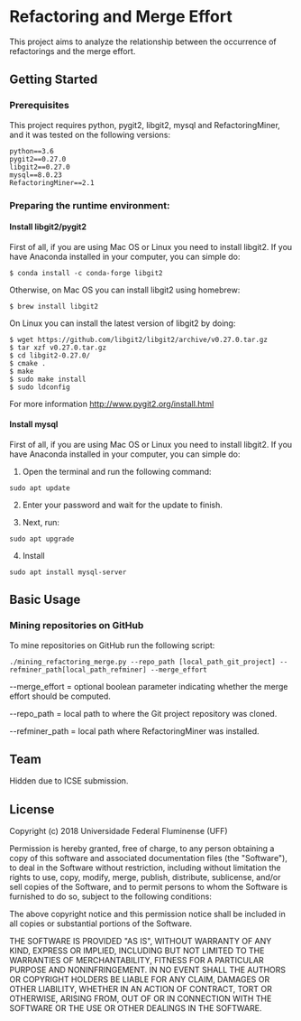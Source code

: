# Refactoring and Merge Effort

This project aims to analyze the relationship between the occurrence of refactorings and the merge effort.

## Getting Started

### Prerequisites

This project requires python, pygit2, libgit2, mysql and RefactoringMiner, and it was tested on the following versions:

```
python==3.6
pygit2==0.27.0
libgit2==0.27.0
mysql==8.0.23
RefactoringMiner==2.1
```

### Preparing the runtime environment:

#### Install libgit2/pygit2

First of all, if you are using Mac OS or Linux you need to install libgit2. If you have Anaconda installed in your computer, you can simple do:

```
$ conda install -c conda-forge libgit2
```

Otherwise, on Mac OS you can install libgit2 using homebrew:

```
$ brew install libgit2
```

On Linux you can install the latest version of libgit2 by doing:

```
$ wget https://github.com/libgit2/libgit2/archive/v0.27.0.tar.gz
$ tar xzf v0.27.0.tar.gz
$ cd libgit2-0.27.0/
$ cmake .
$ make
$ sudo make install
$ sudo ldconfig
```

For more information http://www.pygit2.org/install.html

#### Install mysql

First of all, if you are using Mac OS or Linux you need to install libgit2. If you have Anaconda installed in your computer, you can simple do:

1. Open the terminal and run the following command:

```
sudo apt update

```

2. Enter your password and wait for the update to finish.

3. Next, run:

```
sudo apt upgrade

```
4. Install

```
sudo apt install mysql-server
```

## Basic Usage

### Mining repositories on GitHub

To mine repositories on GitHub run the following script:

```
./mining_refactoring_merge.py --repo_path [local_path_git_project] --refminer_path[local_path_refminer] --merge_effort

```

--merge_effort = optional boolean parameter indicating whether the merge effort should be computed.

--repo_path = local path to where the Git project repository was cloned.

--refminer_path = local path where RefactoringMiner was installed.

## Team

Hidden due to ICSE submission.
<!-- * André Oliveira (UFF, Brazil)
* Leonardo Murta (UFF, Brazil)
* Alexandre Plastino (UFF, Brazil)
* Vânia Neves (UFF-Brasil)
* Ana Carla Bibiano (PUC-Rio)
* Alessandro Garcia (PUC-Rio) -->

<!-- ## Publications

* [MOURA, T.; MURTA, L. Uma técnica para a quantificação do esforço de merge. . In: VI WORKSHOP ON SOFTWARE VISUALIZATION, EVOLUTION AND MAINTENANCE. 2018](https://github.com/gems-uff/merge-effort/blob/master/docs/VEM_2018.pdf) -->

## License

Copyright (c) 2018 Universidade Federal Fluminense (UFF)

Permission is hereby granted, free of charge, to any person obtaining a copy of this software and associated documentation files (the "Software"), to deal in the Software without restriction, including without limitation the rights to use, copy, modify, merge, publish, distribute, sublicense, and/or sell copies of the Software, and to permit persons to whom the Software is furnished to do so, subject to the following conditions:

The above copyright notice and this permission notice shall be included in all copies or substantial portions of the Software.

THE SOFTWARE IS PROVIDED "AS IS", WITHOUT WARRANTY OF ANY KIND, EXPRESS OR IMPLIED, INCLUDING BUT NOT LIMITED TO THE WARRANTIES OF MERCHANTABILITY, FITNESS FOR A PARTICULAR PURPOSE AND NONINFRINGEMENT. IN NO EVENT SHALL THE AUTHORS OR COPYRIGHT HOLDERS BE LIABLE FOR ANY CLAIM, DAMAGES OR OTHER LIABILITY, WHETHER IN AN ACTION OF CONTRACT, TORT OR OTHERWISE, ARISING FROM, OUT OF OR IN CONNECTION WITH THE SOFTWARE OR THE USE OR OTHER DEALINGS IN THE SOFTWARE.
